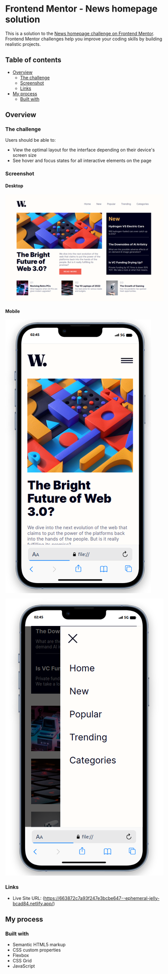 # Frontend Mentor - News homepage solution

This is a solution to the [News homepage challenge on Frontend Mentor](https://www.frontendmentor.io/challenges/news-homepage-H6SWTa1MFl). Frontend Mentor challenges help you improve your coding skills by building realistic projects. 

## Table of contents

- [Overview](#overview)
  - [The challenge](#the-challenge)
  - [Screenshot](#screenshot)
  - [Links](#links)
- [My process](#my-process)
  - [Built with](#built-with)


## Overview

### The challenge

Users should be able to:

- View the optimal layout for the interface depending on their device's screen size
- See hover and focus states for all interactive elements on the page

### Screenshot

#### Desktop

![](./news-homepage-desktop.png)


#### Mobile

![](./news-homepage-mobile.png)

![](./news-homepage-mobile-menu.png)

### Links

- Live Site URL: (https://663872c7a93f247e3bcbe647--ephemeral-jelly-bcad84.netlify.app/)

## My process

### Built with

- Semantic HTML5 markup
- CSS custom properties
- Flexbox
- CSS Grid
- JavaScript





